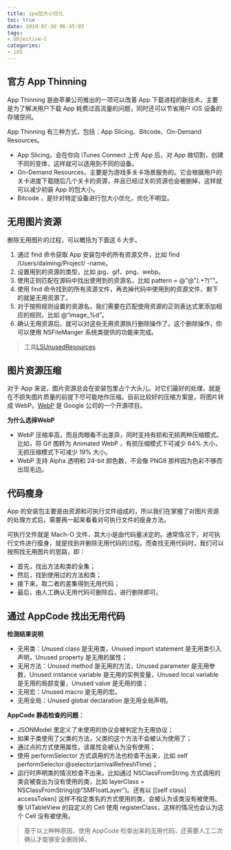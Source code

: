 ```yaml
---
title: ipa包大小优化
toc: true
date: 2019-07-30 06:45:03
tags:
- Objective-C
categories:
- iOS
---
```


## 官方 App Thinning

App Thinning 是由苹果公司推出的一项可以改善 App 下载进程的新技术，主要是为了解决用户下载 App 耗费过高流量的问题，同时还可以节省用户 iOS 设备的存储空间。

App Thinning 有三种方式，包括：App Slicing、Bitcode、On-Demand Resources。

* App Slicing，会在你向 iTunes Connect 上传 App 后，对 App 做切割，创建不同的变体，这样就可以适用到不同的设备。
* On-Demand Resources，主要是为游戏多关卡场景服务的。它会根据用户的关卡进度下载随后几个关卡的资源，并且已经过关的资源也会被删掉，这样就可以减少初装 App 的包大小。
* Bitcode ，是针对特定设备进行包大小优化，优化不明显。

## 无用图片资源

删除无用图片的过程，可以概括为下面这 6 大步。

1. 通过 find 命令获取 App 安装包中的所有资源文件，比如 find /Users/daiming/Project/ -name。
2. 设置用到的资源的类型，比如 jpg、gif、png、webp。
3. 使用正则匹配在源码中找出使用到的资源名，比如 pattern = @"@"(.+?)""。
4. 使用 find 命令找到的所有资源文件，再去掉代码中使用到的资源文件，剩下的就是无用资源了。
5. 对于按照规则设置的资源名，我们需要在匹配使用资源的正则表达式里添加相应的规则，比如 @“image_%d”。
6. 确认无用资源后，就可以对这些无用资源执行删除操作了。这个删除操作，你可以使用 NSFileManger 系统类提供的功能来完成。

> 工具[LSUnusedResources](https://github.com/tinymind/LSUnusedResources)

## 图片资源压缩

对于 App 来说，图片资源总会在安装包里占个大头儿。对它们最好的处理，就是在不损失图片质量的前提下尽可能地作压缩。目前比较好的压缩方案是，将图片转成 WebP。[WebP](https://developers.google.com/speed/webp/) 是 Google 公司的一个开源项目。

**为什么选择WebP**

* WebP 压缩率高，而且肉眼看不出差异，同时支持有损和无损两种压缩模式。比如，将 Gif 图转为 Animated WebP ，有损压缩模式下可减少 64% 大小，无损压缩模式下可减少 19% 大小。
* WebP 支持 Alpha 透明和 24-bit 颜色数，不会像 PNG8 那样因为色彩不够而出现毛边。

## 代码瘦身

App 的安装包主要是由资源和可执行文件组成的，所以我们在掌握了对图片资源的处理方式后，需要再一起来看看对可执行文件的瘦身方法。

可执行文件就是 Mach-O 文件，其大小是由代码量决定的。通常情况下，对可执行文件进行瘦身，就是找到并删除无用代码的过程。而查找无用代码时，我们可以按照找无用图片的思路，即：

* 首先，找出方法和类的全集；
* 然后，找到使用过的方法和类；
* 接下来，取二者的差集得到无用代码；
* 最后，由人工确认无用代码可删除后，进行删除即可。

## 通过 AppCode 找出无用代码

**检测结果说明**

* 无用类：Unused class 是无用类，Unused import statement 是无用类引入声明，Unused property 是无用的属性；
* 无用方法：Unused method 是无用的方法，Unused parameter 是无用参数，Unused instance variable 是无用的实例变量，Unused local variable 是无用的局部变量，Unused value 是无用的值；
* 无用宏：Unused macro 是无用的宏。
* 无用全局：Unused global declaration 是无用全局声明。

**AppCode 静态检查的问题：**

* JSONModel 里定义了未使用的协议会被判定为无用协议；
* 如果子类使用了父类的方法，父类的这个方法不会被认为使用了；
* 通过点的方式使用属性，该属性会被认为没有使用；
* 使用 performSelector 方式调用的方法也检查不出来，比如 self performSelector:@selector(arrivalRefreshTime)；
* 运行时声明类的情况检查不出来。比如通过 NSClassFromString 方式调用的类会被查出为没有使用的类，比如 layerClass = NSClassFromString(@“SMFloatLayer”)。还有以 [[self class] accessToken] 这样不指定类名的方式使用的类，会被认为该类没有被使用。像 UITableView 的自定义的 Cell 使用 registerClass，这样的情况也会认为这个 Cell 没有被使用。

> 基于以上种种原因，使用 AppCode 检查出来的无用代码，还需要人工二次确认才能够安全删除掉。

